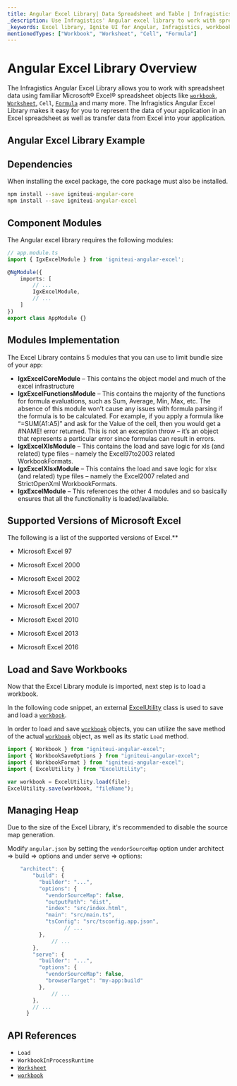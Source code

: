 ```yaml
---
title: Angular Excel Library| Data Spreadsheet and Table | Infragistics
_description: Use Infragistics' Angular excel library to work with spreadsheet data using Microsoft Excel features.  Learn how easily you can transfer data from excel to your application using Ignite UI for Angular excel library!
_keywords: Excel library, Ignite UI for Angular, Infragistics, workbook
mentionedTypes: ["Workbook", "Worksheet", "Cell", "Formula"]
---
```


# Angular Excel Library Overview

The Infragistics Angular Excel Library allows you to work with spreadsheet data using familiar Microsoft® Excel® spreadsheet objects like [`workbook`]({environment:dvApiBaseUrl}/products/ignite-ui-angular/api/docs/typescript/latest/classes/igniteui_angular_excel.sheet.html#workbook), [`Worksheet`]({environment:dvApiBaseUrl}/products/ignite-ui-angular/api/docs/typescript/latest/classes/igniteui_angular_excel.worksheet.html), `Cell`, [`Formula`]({environment:dvApiBaseUrl}/products/ignite-ui-angular/api/docs/typescript/latest/classes/igniteui_angular_excel.formula.html) and many more. The Infragistics Angular Excel Library makes it easy for you to represent the data of your application in an Excel spreadsheet as well as transfer data from Excel into your application.

## Angular Excel Library Example

<code-view style="height: 100px" alt="Angular Excel Library Example"
           data-demos-base-url="{environment:dvDemosBaseUrl}"
                    iframe-src="{environment:dvDemosBaseUrl}/excel/excel-library/overview"
                                                 github-src="excel/excel-library/overview">
</code-view>


<div class="divider--half"></div>

<!-- Angular, React, WebComponents -->

## Dependencies

When installing the excel package, the core package must also be installed.

```cmd
npm install --save igniteui-angular-core
npm install --save igniteui-angular-excel
```

## Component Modules

The Angular excel library requires the following modules:

```ts
// app.module.ts
import { IgxExcelModule } from 'igniteui-angular-excel';

@NgModule({
    imports: [
        // ...
        IgxExcelModule,
        // ...
    ]
})
export class AppModule {}
```

## Modules Implementation

The Excel Library contains 5 modules that you can use to limit bundle size of your app:

*   **IgxExcelCoreModule** – This contains the object model and much of the excel infrastructure
*   **IgxExcelFunctionsModule** – This contains the majority of the functions for formula evaluations, such as Sum, Average, Min, Max, etc. The absence of this module won’t cause any issues with formula parsing if the formula is to be calculated. For example, if you apply a formula like “=SUM(A1:A5)” and ask for the Value of the cell, then you would get a #NAME! error returned. This is not an exception throw – it’s an object that represents a particular error since formulas can result in errors.
*   **IgxExcelXlsModule** – This contains the load and save logic for xls (and related) type files – namely the Excel97to2003 related WorkbookFormats.
*   **IgxExcelXlsxModule** – This contains the load and save logic for xlsx (and related) type files – namely the Excel2007 related and StrictOpenXml WorkbookFormats.
*   **IgxExcelModule** – This references the other 4 modules and so basically ensures that all the functionality is loaded/available.

<!-- end: Angular, React, WebComponents -->

## Supported Versions of Microsoft Excel

The following is a list of the supported versions of Excel.\*\*

*   Microsoft Excel 97

*   Microsoft Excel 2000

*   Microsoft Excel 2002

*   Microsoft Excel 2003

*   Microsoft Excel 2007

*   Microsoft Excel 2010

*   Microsoft Excel 2013

*   Microsoft Excel 2016

## Load and Save Workbooks

Now that the Excel Library module is imported, next step is to load a workbook.

<!-- Angular, React, WebComponents -->

In the following code snippet, an external [ExcelUtility](excel-utility.md) class is used to save and load a [`workbook`]({environment:dvApiBaseUrl}/products/ignite-ui-angular/api/docs/typescript/latest/classes/igniteui_angular_excel.sheet.html#workbook).

<!-- end: Angular, React, WebComponents -->

In order to load and save [`workbook`]({environment:dvApiBaseUrl}/products/ignite-ui-angular/api/docs/typescript/latest/classes/igniteui_angular_excel.sheet.html#workbook) objects, you can utilize the save method of the actual [`workbook`]({environment:dvApiBaseUrl}/products/ignite-ui-angular/api/docs/typescript/latest/classes/igniteui_angular_excel.sheet.html#workbook) object, as well as its static `Load` method.

```ts
import { Workbook } from "igniteui-angular-excel";
import { WorkbookSaveOptions } from "igniteui-angular-excel";
import { WorkbookFormat } from "igniteui-angular-excel";
import { ExcelUtility } from "ExcelUtility";

var workbook = ExcelUtility.load(file);
ExcelUtility.save(workbook, "fileName");
```

<!--Angular -->

## Managing Heap

Due to the size of the Excel Library, it's recommended to disable the source map generation.

Modify `angular.json` by setting the `vendorSourceMap` option under architect => build => options and under serve => options:

```ts
    "architect": {
        "build": {
          "builder": "...",
          "options": {
            "vendorSourceMap": false,
            "outputPath": "dist",
            "index": "src/index.html",
            "main": "src/main.ts",
            "tsConfig": "src/tsconfig.app.json",
                  // ...
          },
              // ...
        },
        "serve": {
          "builder": "...",
          "options": {
            "vendorSourceMap": false,
            "browserTarget": "my-app:build"
          },
              // ...
        },
        // ...
      }
```

<!--end:Angular-->

## API References

*   `Load`
*   `WorkbookInProcessRuntime`
*   [`Worksheet`]({environment:dvApiBaseUrl}/products/ignite-ui-angular/api/docs/typescript/latest/classes/igniteui_angular_excel.worksheet.html)
*   [`workbook`]({environment:dvApiBaseUrl}/products/ignite-ui-angular/api/docs/typescript/latest/classes/igniteui_angular_excel.sheet.html#workbook)
